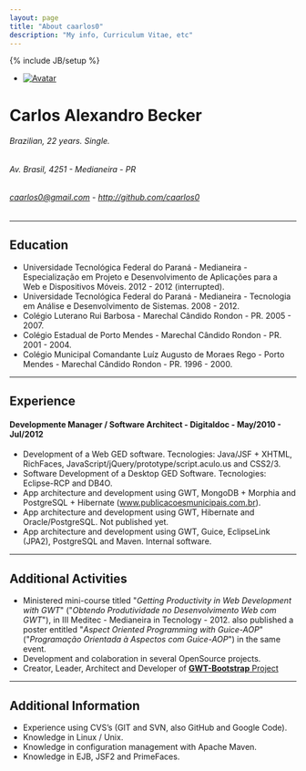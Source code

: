 ```yaml
---
layout: page
title: "About caarlos0"
description: "My info, Curriculum Vitae, etc"
---
```

{% include JB/setup %}



<div class="row">
  <div class="span3">
    <ul class="thumbnails">
      <li class="span2">
        <a href="#" class="thumbnail">
          <img src="http://www.gravatar.com/avatar/ee2df2ff14a3bfdd3fd5c0611160c103?rating=PG&amp;size=200" alt="Avatar">
        </a>
      </li>
    </ul>
  </div>
  <div class="span9">
    <h1>Carlos Alexandro Becker</h1>
    <h6>Brazilian, 22 years. Single.</h6>
    <h6>Av. Brasil, 4251 - Medianeira - PR</h6>
    <h6><a href="mailto:caarlos0@gmail.com">caarlos0@gmail.com</a>  -  <a href="http://github.com/caarlos0">http://github.com/caarlos0</a></h6>
  </div>
</div>

___

## Education

* Universidade Tecnológica Federal do Paraná - Medianeira - Especialização em Projeto e Desenvolvimento de Aplicações para a Web e Dispositivos Móveis.  2012 - 2012 (interrupted).
* Universidade Tecnológica Federal do Paraná - Medianeira - Tecnologia em Análise e Desenvolvimento de Sistemas. 2008 - 2012.
* Colégio Luterano Rui Barbosa - Marechal Cândido Rondon - PR. 2005 - 2007.
* Colégio Estadual de Porto Mendes - Marechal Cândido Rondon - PR. 2001 - 2004.
* Colégio Municipal Comandante Luíz Augusto de Moraes Rego - Porto Mendes - Marechal Cândido Rondon - PR. 1996 - 2000.

___

## Experience

#### Developmente Manager / Software Architect - Digitaldoc - May/2010 - Jul/2012
   
* Development of a Web GED software. Tecnologies: Java/JSF + XHTML, RichFaces, JavaScript/jQuery/prototype/script.aculo.us and CSS2/3.
* Software Development of a Desktop GED Software. Tecnologies: Eclipse-RCP and DB4O.
* App architecture and development using GWT,  MongoDB + Morphia and PostgreSQL + Hibernate (www.publicacoesmunicipais.com.br).
* App architecture and development using GWT, Hibernate and Oracle/PostgreSQL. Not published yet.
* App architecture and development using GWT, Guice, EclipseLink (JPA2), PostgreSQL and Maven. Internal software.

___

## Additional Activities

* Ministered mini-course titled "*Getting Productivity in Web Development with GWT*" ("*Obtendo Produtividade no Desenvolvimento Web com GWT*"), in III Meditec - Medianeira in Tecnology - 2012. also published a poster entitled "*Aspect Oriented Programming with Guice-AOP*" ("*Programação Orientada à Aspectos com Guice-AOP*") in the same event.
* Development and colaboration in several OpenSource projects.
* Creator, Leader, Architect and Developer of [**GWT-Bootstrap** Project](http://gwtbootstrap.github.com/)

___

## Additional Information
* Experience using CVS’s (GIT and SVN, also GitHub and Google Code).
* Knowledge in Linux / Unix.
* Knowledge in configuration management with Apache Maven.
* Knowledge in EJB, JSF2 and PrimeFaces.


